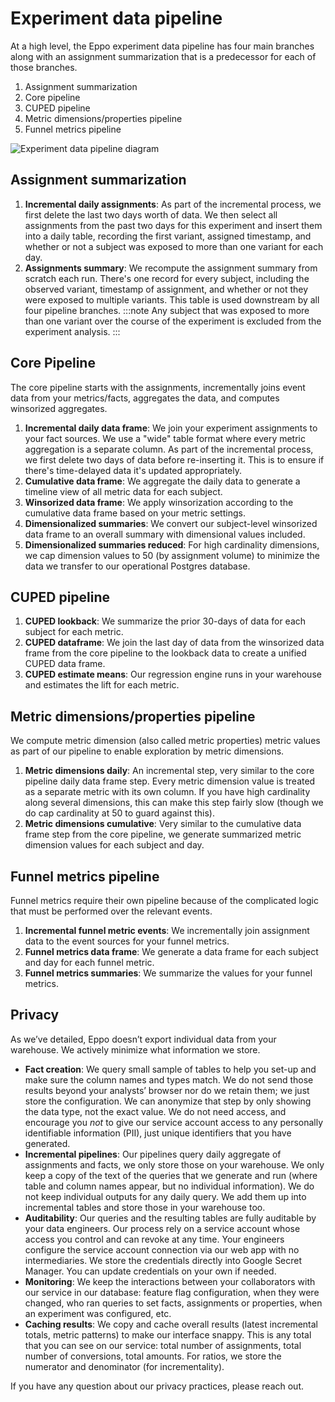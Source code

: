 # Experiment data pipeline

At a high level, the Eppo experiment data pipeline has four main branches along with an assignment summarization that is a predecessor for each of those branches.

1. Assignment summarization
2. Core pipeline
3. CUPED pipeline
4. Metric dimensions/properties pipeline
5. Funnel metrics pipeline

![Experiment data pipeline diagram](/img/experiments/data-pipeline/experiment_pipeline_visualization.png)

## Assignment summarization

1. **Incremental daily assignments**: As part of the incremental process, we first delete the last two days worth of data. We then select all assignments from the past two days for this experiment and insert them into a daily table, recording the first variant, assigned timestamp, and whether or not a subject was exposed to more than one variant for each day. 
2. **Assignments summary**: We recompute the assignment summary from scratch each run. There's one record for every subject, including the observed variant, timestamp of assignment, and whether or not they were exposed to multiple variants. This table is used downstream by all four pipeline branches.
:::note
Any subject that was exposed to more than one variant over the course of the experiment is excluded from the experiment analysis.
:::


## Core Pipeline

The core pipeline starts with the assignments, incrementally joins event data from your metrics/facts, aggregates the data, and computes winsorized aggregates.

1. **Incremental daily data frame**: We join your experiment assignments to your fact sources. We use a "wide" table format where every metric aggregation is a separate column. As part of the incremental process, we first delete two days of data before re-inserting it. This is to ensure if there's time-delayed data it's updated appropriately.
2. **Cumulative data frame**: We aggregate the daily data to generate a timeline view of all metric data for each subject.
3. **Winsorized data frame**: We apply winsorization according to the cumulative data frame based on your metric settings.
4. **Dimensionalized summaries**: We convert our subject-level winsorized data frame to an overall summary with dimensional values included.
5. **Dimensionalized summaries reduced**: For high cardinality dimensions, we cap dimension values to 50 (by assignment volume) to minimize the data we transfer to our operational Postgres database.

## CUPED pipeline

1. **CUPED lookback**: We summarize the prior 30-days of data for each subject for each metric.
2. **CUPED dataframe**: We join the last day of data from the winsorized data frame from the core pipeline to the lookback data to create a unified CUPED data frame.
3. **CUPED estimate means**: Our regression engine runs in your warehouse and estimates the lift for each metric.

## Metric dimensions/properties pipeline

We compute metric dimension (also called metric properties) metric values as part of our pipeline to enable exploration by metric dimensions.

1. **Metric dimensions daily**: An incremental step, very similar to the core pipeline daily data frame step. Every metric dimension value is treated as a separate metric with its own column. If you have high cardinality along several dimensions, this can make this step fairly slow (though we do cap cardinality at 50 to guard against this).
2. **Metric dimensions cumulative**: Very similar to the cumulative data frame step from the core pipeline, we generate summarized metric dimension values for each subject and day.

## Funnel metrics pipeline

Funnel metrics require their own pipeline because of the complicated logic that must be performed over the relevant events.

1. **Incremental funnel metric events**: We incrementally join assignment data to the event sources for your funnel metrics.
2. **Funnel metrics data frame**: We generate a data frame for each subject and day for each funnel metric.
3. **Funnel metrics summaries**: We summarize the values for your funnel metrics.

## Privacy

As we’ve detailed, Eppo doesn’t export individual data from your warehouse. We actively minimize what information we store.

* **Fact creation**: We query small sample of tables to help you set-up and make sure the column names and types match. We do not send those results beyond your analysts’ browser nor do we retain them; we just store the configuration. We can anonymize that step by only showing the data type, not the exact value. We do not need access, and encourage you *not* to give our service account access to any personally identifiable information (PII), just unique identifiers that you have generated.
* **Incremental pipelines**: Our pipelines query daily aggregate of assignments and facts, we only store those on your warehouse. We only keep a copy of the text of the queries that we generate and run (where table and column names appear, but no individual information). We do not keep individual outputs for any daily query. We add them up into incremental tables and store those in your warehouse too.
* **Auditability**: Our queries and the resulting tables are fully auditable by your data engineers. Our process rely on a service account whose access you control and can revoke at any time. Your engineers configure the service account connection via our web app with no intermediaries. We store the credentials directly into Google Secret Manager. You can update credentials on your own if needed.
* **Monitoring**: We keep the interactions between your collaborators with our service in our database: feature flag configuration, when they were changed, who ran queries to set facts, assignments or properties, when an experiment was configured, etc.
* **Caching results**: We copy and cache overall results (latest incremental totals, metric patterns) to make our interface snappy. This is any total that you can see on our service: total number of assignments, total number of conversions, total amounts. For ratios, we store the numerator and denominator (for incrementality).

If you have any question about our privacy practices, please reach out.
